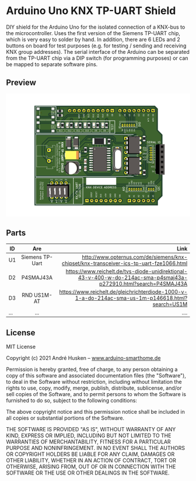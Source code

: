# Arduino Uno KNX TP-UART Shield

DIY shield for the Arduino Uno for the isolated connection of a KNX-bus to the microcontroller. Uses the first version of the Siemens TP-UART chip, which is very easy to solder by hand. In addition, there are 6 LEDs and 2 buttons on board for test purposes (e.g. for testing / sending and receiving KNX group addresses). The serial interface of the Arduino can be separated from the TP-UART chip via a DIP switch (for programming purposes) or can be mapped to separate software pins.

## Preview

![alt text](https://github.com/ArduinoSmarthomeDe/arduino-knx-shield/blob/main/Arduino_KNX_Shield.png "Arduino Uno KNX Shield")

## Parts

| ID        | Are                     | Link  |
| --------- |:-----------------------:| -----:|
| U1        | Siemens TP-Uart         | http://www.opternus.com/de/siemens/knx-chipset/knx-transceiver-ics-tp-uart-fze1066.html |
| D2        | P4SMAJ43A               |   https://www.reichelt.de/tvs-diode-unidirektional-43-v-400-w-do-214ac-sma-p4smaj43a-p272910.html?search=P4SMAJ43A |
| D3        | RND US1M-AT             |   https://www.reichelt.de/gleichrichterdiode-1000-v-1-a-do-214ac-sma-us-1m-p146618.html?search=US1M |
| ...       | ...                     | ....  |

## License

MIT License

Copyright (c) 2021 André Husken – www.arduino-smarthome.de

Permission is hereby granted, free of charge, to any person obtaining a copy
of this software and associated documentation files (the "Software"), to deal
in the Software without restriction, including without limitation the rights
to use, copy, modify, merge, publish, distribute, sublicense, and/or sell
copies of the Software, and to permit persons to whom the Software is
furnished to do so, subject to the following conditions:

The above copyright notice and this permission notice shall be included in all
copies or substantial portions of the Software.

THE SOFTWARE IS PROVIDED "AS IS", WITHOUT WARRANTY OF ANY KIND, EXPRESS OR
IMPLIED, INCLUDING BUT NOT LIMITED TO THE WARRANTIES OF MERCHANTABILITY,
FITNESS FOR A PARTICULAR PURPOSE AND NONINFRINGEMENT. IN NO EVENT SHALL THE
AUTHORS OR COPYRIGHT HOLDERS BE LIABLE FOR ANY CLAIM, DAMAGES OR OTHER
LIABILITY, WHETHER IN AN ACTION OF CONTRACT, TORT OR OTHERWISE, ARISING FROM,
OUT OF OR IN CONNECTION WITH THE SOFTWARE OR THE USE OR OTHER DEALINGS IN THE
SOFTWARE.